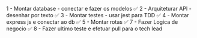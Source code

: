 1 - Montar database - conectar e fazer os modelos ✅
2 - Arquiteturar API - desenhar por texto ✅
3 - Montar testes - usar jest para TDD ✅
4 - Montar express js e conectar ao db ✅
5 - Montar rotas ✅
7 - Fazer Logica de negocio ✅
8 - Fazer ultimo teste e efetuar pull para o tech lead